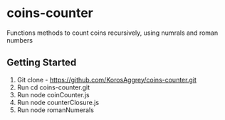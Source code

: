 # coins-counter
Functions methods to count coins recursively, using numrals and roman numbers

## Getting Started

1. Git clone  - https://github.com/KorosAggrey/coins-counter.git
2. Run cd coins-counter.git
3. Run node coinCounter.js
4. Run node counterClosure.js
3. Run node romanNumerals

